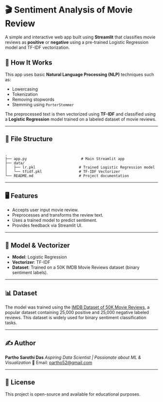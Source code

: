 # 🎬 Sentiment Analysis of Movie Review

A simple and interactive web app built using **Streamlit** that classifies movie reviews as **positive** or **negative** using a pre-trained Logistic Regression model and TF-IDF vectorization.

## 🧠 How It Works

This app uses basic **Natural Language Processing (NLP)** techniques such as:
- Lowercasing
- Tokenization
- Removing stopwords
- Stemming using `PorterStemmer`

The preprocessed text is then vectorized using **TF-IDF** and classified using a **Logistic Regression** model trained on a labeled dataset of movie reviews.

---

## 📂 File Structure

```

.
├── app.py                         # Main Streamlit app
├── data/
│   ├── lr.pkl                    # Trained Logistic Regression model
│   └── tfidf.pkl                 # TF-IDF Vectorizer
└── README.md                     # Project documentation

````

---

## 🖥 Features

* Accepts user input movie review.
* Preprocesses and transforms the review text.
* Uses a trained model to predict sentiment.
* Provides feedback via Streamlit UI.

---

## 🔧 Model & Vectorizer

* **Model**: Logistic Regression
* **Vectorizer**: TF-IDF
* **Dataset**: Trained on a 50K IMDB Movie Reviews dataset (binary sentiment labels).

---
## 📊 Dataset

The model was trained using the [IMDB Dataset of 50K Movie Reviews](https://www.kaggle.com/datasets/lakshmi25npathi/imdb-dataset-of-50k-movie-reviews), a popular dataset containing 25,000 positive and 25,000 negative labeled reviews. This dataset is widely used for binary sentiment classification tasks.

---

## ✍️ Author

**Partho Sarothi Das**
*Aspiring Data Scientist | Passionate about ML & Visualization*
📧 Email: [partho52@gmail.com](mailto:partho52@gmail.com)

---

## 📜 License

This project is open-source and available for educational purposes.
